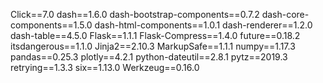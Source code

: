 Click==7.0
dash==1.6.0
dash-bootstrap-components==0.7.2
dash-core-components==1.5.0
dash-html-components==1.0.1
dash-renderer==1.2.0
dash-table==4.5.0
Flask==1.1.1
Flask-Compress==1.4.0
future==0.18.2
itsdangerous==1.1.0
Jinja2==2.10.3
MarkupSafe==1.1.1
numpy==1.17.3
pandas==0.25.3
plotly==4.2.1
python-dateutil==2.8.1
pytz==2019.3
retrying==1.3.3
six==1.13.0
Werkzeug==0.16.0

